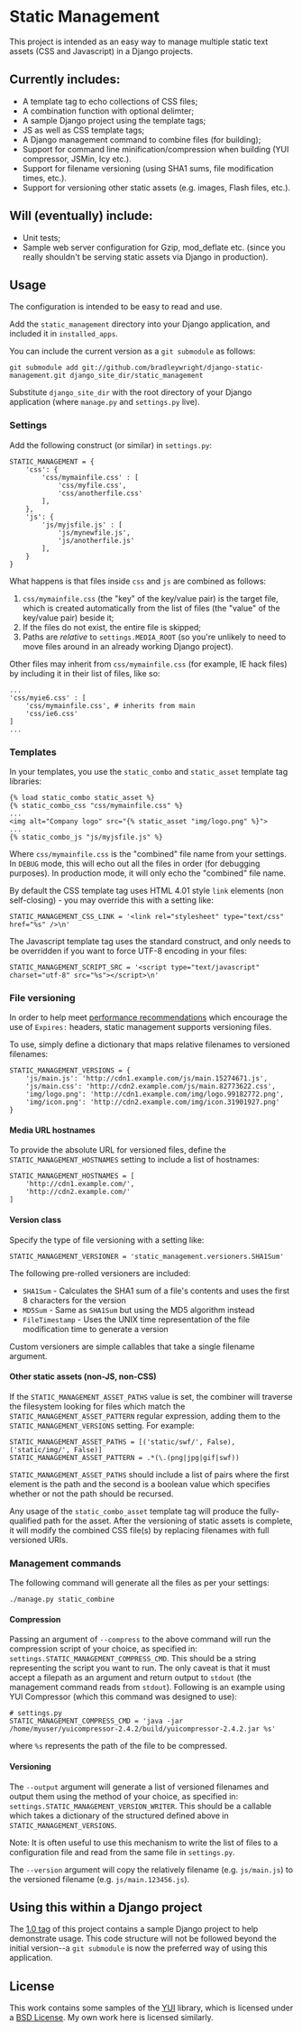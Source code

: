 Static Management
=================

This project is intended as an easy way to manage multiple static text assets (CSS and Javascript) in a Django projects.

Currently includes:
-------------------

* A template tag to echo collections of CSS files;
* A combination function with optional delimter;
* A sample Django project using the template tags;
* JS as well as CSS template tags;
* A Django management command to combine files (for building);
* Support for command line minification/compression when building (YUI compressor, JSMin, Icy etc.).
* Support for filename versioning (using SHA1 sums, file modification times, etc.).
* Support for versioning other static assets (e.g. images, Flash files, etc.).

Will (eventually) include:
-------------

* Unit tests;
* Sample web server configuration for Gzip, mod\_deflate etc. (since you really shouldn't be serving static assets via Django in production).

Usage
-----

The configuration is intended to be easy to read and use.

Add the `static_management` directory into your Django application, and included it in `installed_apps`.

You can include the current version as a `git submodule` as follows:

    git submodule add git://github.com/bradleywright/django-static-management.git django_site_dir/static_management

Substitute `django_site_dir` with the root directory of your Django application (where `manage.py` and `settings.py` live).

### Settings

Add the following construct (or similar) in `settings.py`:

    STATIC_MANAGEMENT = {
        'css': {
            'css/mymainfile.css' : [
                'css/myfile.css',
                'css/anotherfile.css'
            ],
        },
        'js': {
            'js/myjsfile.js' : [
                'js/mynewfile.js',
                'js/anotherfile.js'
            ],
        }
    }

What happens is that files inside `css` and `js` are combined as follows:

1. `css/mymainfile.css` (the "key" of the key/value pair) is the target file, which is created automatically from the list of files (the "value" of the key/value pair) beside it;
2. If the files do not exist, the entire file is skipped;
3. Paths are *relative* to `settings.MEDIA_ROOT` (so you're unlikely to need to move files around in an already working Django project).

Other files may inherit from `css/mymainfile.css` (for example, IE hack files) by including it in their list of files, like so:

    ...
    'css/myie6.css' : [
        'css/mymainfile.css', # inherits from main
        'css/ie6.css'
    ]
    ...

### Templates

In your templates, you use the `static_combo` and `static_asset` template tag libraries:

    {% load static_combo static_asset %}
    {% static_combo_css "css/mymainfile.css" %}
    ...
    <img alt="Company logo" src="{% static_asset "img/logo.png" %}">
    ...
    {% static_combo_js "js/myjsfile.js" %}

Where `css/mymainfile.css` is the "combined" file name from your settings. In `DEBUG` mode, this will echo out all the files in order (for debugging purposes). In production mode, it will only echo the "combined" file name.

By default the CSS template tag uses HTML 4.01 style `link` elements (non self-closing) - you may override this with a setting like:

    STATIC_MANAGEMENT_CSS_LINK = '<link rel="stylesheet" type="text/css" href="%s" />\n'

The Javascript template tag uses the standard construct, and only needs to be overridden if you want to force UTF-8 encoding in your files:

    STATIC_MANAGEMENT_SCRIPT_SRC = '<script type="text/javascript" charset="utf-8" src="%s"></script>\n'

### File versioning

In order to help meet [performance recommendations](http://developer.yahoo.net/blog/archives/2007/05/high_performanc_2.html) which encourage the use of `Expires:` headers, static management supports versioning files.

To use, simply define a dictionary that maps relative filenames to versioned filenames:

    STATIC_MANAGEMENT_VERSIONS = {
        'js/main.js': 'http://cdn1.example.com/js/main.15274671.js',
        'js/main.css': 'http://cdn2.example.com/js/main.82773622.css',
        'img/logo.png': 'http://cdn1.example.com/img/logo.99182772.png',
        'img/icon.png': 'http://cdn2.example.com/img/icon.31901927.png'
    }

#### Media URL hostnames

To provide the absolute URL for versioned files, define the `STATIC_MANAGEMENT_HOSTNAMES` setting to include a list of hostnames:

    STATIC_MANAGEMENT_HOSTNAMES = [
        'http://cdn1.example.com/',
        'http://cdn2.example.com/'
    ]

#### Version class

Specify the type of file versioning with a setting like:

    STATIC_MANAGEMENT_VERSIONER = 'static_management.versioners.SHA1Sum'

The following pre-rolled versioners are included:

* `SHA1Sum` - Calculates the SHA1 sum of a file's contents and uses the first 8 characters for the version
* `MD5Sum` - Same as `SHA1Sum` but using the MD5 algorithm instead
* `FileTimestamp` - Uses the UNIX time representation of the file modification time to generate a version

Custom versioners are simple callables that take a single filename argument.

#### Other static assets (non-JS, non-CSS)

If the `STATIC_MANAGEMENT_ASSET_PATHS` value is set, the combiner will traverse the filesystem looking for files which match the `STATIC_MANAGEMENT_ASSET_PATTERN` regular expression, adding them to the `STATIC_MANAGEMENT_VERSIONS` setting.  For example:

    STATIC_MANAGEMENT_ASSET_PATHS = [('static/swf/', False), ('static/img/', False)]
    STATIC_MANAGEMENT_ASSET_PATTERN = .*(\.(png|jpg|gif|swf))

`STATIC_MANAGEMENT_ASSET_PATHS` should include a list of pairs where the first element is the path and the second is a boolean value which specifies whether or not the path should be recursed.

Any usage of the `static_combo_asset` template tag will produce the fully-qualified path for the asset.  After the versioning of static assets is complete, it will modify the combined CSS file(s) by replacing filenames with full versioned URIs.

### Management commands

The following command will generate all the files as per your settings:

    ./manage.py static_combine

#### Compression

Passing an argument of `--compress` to the above command will run the compression script of your choice, as specified in: `settings.STATIC_MANAGEMENT_COMPRESS_CMD`. This should be a string representing the script you want to run. The only caveat is that it must accept a filepath as an argument and return output to `stdout` (the management command reads from `stdout`). Following is an example using YUI Compressor (which this command was designed to use):

    # settings.py
    STATIC_MANAGEMENT_COMPRESS_CMD = 'java -jar /home/myuser/yuicompressor-2.4.2/build/yuicompressor-2.4.2.jar %s'

where `%s` represents the path of the file to be compressed.

#### Versioning

The `--output` argument will generate a list of versioned filenames and output them using the method of your choice, as specified in: `settings.STATIC_MANAGEMENT_VERSION_WRITER`.  This should be a callable which takes a dictionary of the structured defined above in `STATIC_MANAGEMENT_VERSIONS`.

Note: It is often useful to use this mechanism to write the list of files to a configuration file and read from the same file in `settings.py`.

The `--version` argument will copy the relatively filename (e.g. `js/main.js`) to the versioned filename (e.g. `js/main.123456.js`).

Using this within a Django project
----------------------------------

The [1.0 tag](http://github.com/bradleywright/django-static-management/tree/1.0) of this project contains a sample Django project to help demonstrate usage. This code structure will not be followed beyond the initial version--a `git submodule` is now the preferred way of using this application.

License
-------

This work contains some samples of the [YUI](http://developer.yahoo.com/yui/) library, which is licensed under a [BSD License](http://developer.yahoo.com/yui/license.html). My own work here is licensed similarly.
